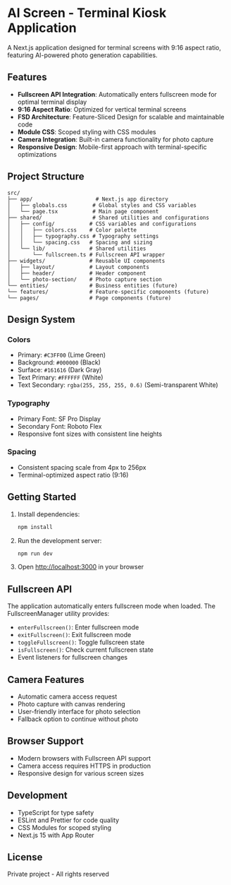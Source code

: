 # AI Screen - Terminal Kiosk Application

A Next.js application designed for terminal screens with 9:16 aspect ratio, featuring AI-powered photo generation capabilities.

## Features

- **Fullscreen API Integration**: Automatically enters fullscreen mode for optimal terminal display
- **9:16 Aspect Ratio**: Optimized for vertical terminal screens
- **FSD Architecture**: Feature-Sliced Design for scalable and maintainable code
- **Module CSS**: Scoped styling with CSS modules
- **Camera Integration**: Built-in camera functionality for photo capture
- **Responsive Design**: Mobile-first approach with terminal-specific optimizations

## Project Structure 

```
src/
├── app/                    # Next.js app directory
│   ├── globals.css        # Global styles and CSS variables
│   └── page.tsx           # Main page component
├── shared/                # Shared utilities and configurations
│   ├── config/           # CSS variables and configurations
│   │   ├── colors.css    # Color palette
│   │   ├── typography.css # Typography settings
│   │   └── spacing.css   # Spacing and sizing
│   └── lib/              # Shared utilities
│       └── fullscreen.ts # Fullscreen API wrapper
├── widgets/              # Reusable UI components
│   ├── layout/           # Layout components
│   ├── header/           # Header component
│   └── photo-section/    # Photo capture section
└── entities/             # Business entities (future)
└── features/             # Feature-specific components (future)
└── pages/                # Page components (future)
```

## Design System

### Colors

- Primary: `#C3FF00` (Lime Green)
- Background: `#000000` (Black)
- Surface: `#161616` (Dark Gray)
- Text Primary: `#FFFFFF` (White)
- Text Secondary: `rgba(255, 255, 255, 0.6)` (Semi-transparent White)

### Typography

- Primary Font: SF Pro Display
- Secondary Font: Roboto Flex
- Responsive font sizes with consistent line heights

### Spacing

- Consistent spacing scale from 4px to 256px
- Terminal-optimized aspect ratio (9:16)

## Getting Started

1. Install dependencies:

   ```bash
   npm install
   ```

2. Run the development server:

   ```bash
   npm run dev
   ```

3. Open [http://localhost:3000](http://localhost:3000) in your browser

## Fullscreen API

The application automatically enters fullscreen mode when loaded. The FullscreenManager utility provides:

- `enterFullscreen()`: Enter fullscreen mode
- `exitFullscreen()`: Exit fullscreen mode
- `toggleFullscreen()`: Toggle fullscreen state
- `isFullscreen()`: Check current fullscreen state
- Event listeners for fullscreen changes

## Camera Features

- Automatic camera access request
- Photo capture with canvas rendering
- User-friendly interface for photo selection
- Fallback option to continue without photo

## Browser Support

- Modern browsers with Fullscreen API support
- Camera access requires HTTPS in production
- Responsive design for various screen sizes

## Development

- TypeScript for type safety
- ESLint and Prettier for code quality
- CSS Modules for scoped styling
- Next.js 15 with App Router

## License

Private project - All rights reserved

